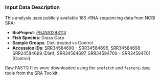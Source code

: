 ### Input Data Description

This analysis uses publicly available 16S rRNA sequencing data from NCBI SRA:

- **BioProject**: [PRJNA1293113](https://www.ncbi.nlm.nih.gov/bioproject/PRJNA1293113)
- **Fish Species**: Grass Carp
- **Sample Groups**: Diet-treated vs Control
- **Accession IDs**: SRR34584690 – SRR34584696, SRR34584698- SRR34584699 (Diet), SRR34584697, SRR34584700 – SRR34584701 (Control)

Raw FASTQ files were downloaded using the `prefetch` and `fasterq-dump` tools from the SRA Toolkit.

